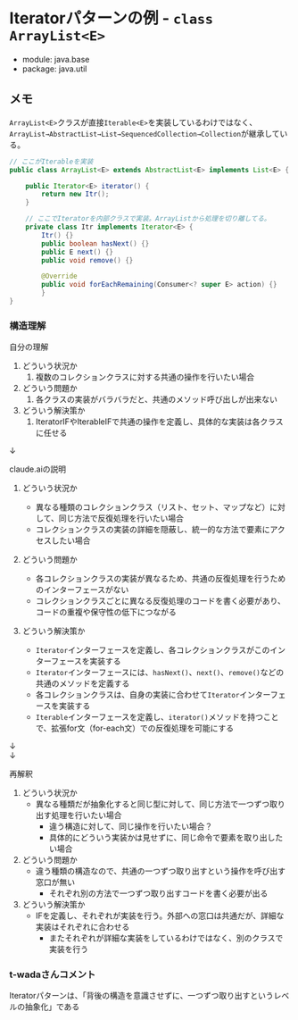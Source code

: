 # Iteratorパターンの例 - `class ArrayList<E>`
- module: java.base
- package: java.util

## メモ
`ArrayList<E>`クラスが直接`Iterable<E>`を実装しているわけではなく、`ArrayList→AbstractList→List→SequencedCollection→Collection`が継承している。

```java
// ここがIterableを実装
public class ArrayList<E> extends AbstractList<E> implements List<E> {

    public Iterator<E> iterator() {
        return new Itr();
    }

    // ここでIteratorを内部クラスで実装。ArrayListから処理を切り離してる。
    private class Itr implements Iterator<E> {
        Itr() {}
        public boolean hasNext() {}
        public E next() {}
        public void remove() {}

        @Override
        public void forEachRemaining(Consumer<? super E> action) {}
        }
}
```


### 構造理解
自分の理解
1. どういう状況か
   1. 複数のコレクションクラスに対する共通の操作を行いたい場合
2. どういう問題か
   1. 各クラスの実装がバラバラだと、共通のメソッド呼び出しが出来ない
3. どういう解決策か
   1. IteratorIFやIterableIFで共通の操作を定義し、具体的な実装は各クラスに任せる

↓

claude.aiの説明
1. どういう状況か
    - 異なる種類のコレクションクラス（リスト、セット、マップなど）に対して、同じ方法で反復処理を行いたい場合
    - コレクションクラスの実装の詳細を隠蔽し、統一的な方法で要素にアクセスしたい場合

2. どういう問題か
    - 各コレクションクラスの実装が異なるため、共通の反復処理を行うためのインターフェースがない
    - コレクションクラスごとに異なる反復処理のコードを書く必要があり、コードの重複や保守性の低下につながる

3. どういう解決策か
    - `Iterator`インターフェースを定義し、各コレクションクラスがこのインターフェースを実装する
    - `Iterator`インターフェースには、`hasNext()`、`next()`、`remove()`などの共通のメソッドを定義する
    - 各コレクションクラスは、自身の実装に合わせて`Iterator`インターフェースを実装する
    - `Iterable`インターフェースを定義し、`iterator()`メソッドを持つことで、拡張for文（for-each文）での反復処理を可能にする

↓\
↓

再解釈
1. どういう状況か
   - 異なる種類だが抽象化すると同じ型に対して、同じ方法で一つずつ取り出す処理を行いたい場合
     - 違う構造に対して、同じ操作を行いたい場合？
     - 具体的にどういう実装かは見せずに、同じ命令で要素を取り出したい場合
2. どういう問題か
   - 違う種類の構造なので、共通の一つずつ取り出すという操作を呼び出す窓口が無い
     - それぞれ別の方法で一つずつ取り出すコードを書く必要が出る
3. どういう解決策か
   - IFを定義し、それぞれが実装を行う。外部への窓口は共通だが、詳細な実装はそれぞれに合わせる
     - またそれぞれが詳細な実装をしているわけではなく、別のクラスで実装を行う


### t-wadaさんコメント
Iteratorパターンは、「背後の構造を意識させずに、一つずつ取り出すというレベルの抽象化」である